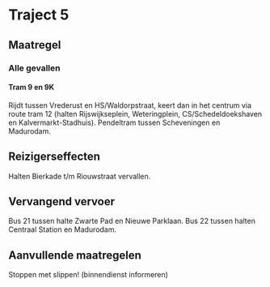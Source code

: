 # Traject 5
## Maatregel
### Alle gevallen

#### Tram 9 en 9K
Rijdt tussen Vrederust en HS/Waldorpstraat, keert dan in het centrum via route tram 12 (halten Rijswijkseplein, Weteringplein, CS/Schedeldoekshaven en Kalvermarkt-Stadhuis).
Pendeltram tussen Scheveningen en Madurodam.

## Reizigerseffecten
Halten Bierkade t/m Riouwstraat vervallen.

## Vervangend vervoer
Bus 21 tussen halte Zwarte Pad en Nieuwe Parklaan.
Bus 22 tussen halten Centraal Station en Madurodam.

## Aanvullende maatregelen
Stoppen met  slippen! (binnendienst informeren)
